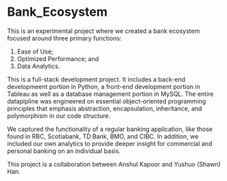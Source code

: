 # Bank_Ecosystem

This is an experimental project where we created a bank ecosystem focused around three primary functions:
  1) Ease of Use;
  2) Optimized Performance; and
  3) Data Analytics.

This is a full-stack development project. It includes a back-end developmeent portion in Python, a front-end development portion in Tableau as well as a database management portion in MySQL. The entire datapipline was engineered on essential object-oriented programming principles that emphasis abstraction, encapsulation, inheritance, and polymorphism in our code structure.

We captured the functionality of a regular banking application, like those found in RBC, Scotiabank, TD Bank, BMO, and CIBC. In addition, we included our own analytics to provide deeper insight for commercial and personal banking on an individual basis.

This project is a collaboration between Anshul Kapoor and Yushuo (Shawn) Han.
